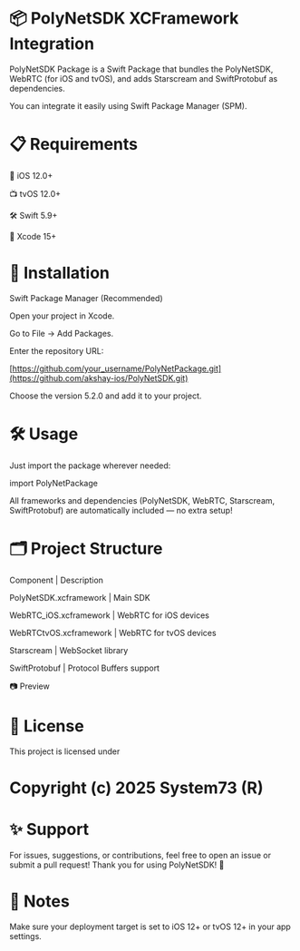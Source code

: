 # 📦 PolyNetSDK XCFramework Integration

PolyNetSDK Package is a Swift Package that bundles the PolyNetSDK, WebRTC (for iOS and tvOS), and adds Starscream and SwiftProtobuf as dependencies.

You can integrate it easily using Swift Package Manager (SPM).

# 📋 Requirements
📱 iOS 12.0+

📺 tvOS 12.0+

🛠️ Swift 5.9+

🧰 Xcode 15+

# 🚀 Installation
Swift Package Manager (Recommended)

Open your project in Xcode.

Go to File → Add Packages.

Enter the repository URL:

[https://github.com/your_username/PolyNetPackage.git](https://github.com/akshay-ios/PolyNetSDK.git)

Choose the version 5.2.0 and add it to your project.

# 🛠 Usage

Just import the package wherever needed:

import PolyNetPackage

All frameworks and dependencies (PolyNetSDK, WebRTC, Starscream, SwiftProtobuf) are automatically included — no extra setup!

# 🗂 Project Structure
Component | Description

PolyNetSDK.xcframework | Main SDK

WebRTC_iOS.xcframework | WebRTC for iOS devices

WebRTCtvOS.xcframework | WebRTC for tvOS devices

Starscream | WebSocket library

SwiftProtobuf | Protocol Buffers support

📷 Preview
# 📄 License
This project is licensed under 

# Copyright (c) 2025 System73 (R)
# ✨ Support

For issues, suggestions, or contributions, feel free to open an issue or submit a pull request!
Thank you for using PolyNetSDK! 🚀

# 📌 Notes

Make sure your deployment target is set to iOS 12+ or tvOS 12+ in your app settings.
